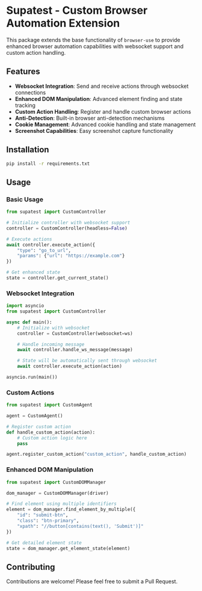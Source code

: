# Supatest - Custom Browser Automation Extension

This package extends the base functionality of `browser-use` to provide enhanced browser automation capabilities with websocket support and custom action handling.

## Features

- **Websocket Integration**: Send and receive actions through websocket connections
- **Enhanced DOM Manipulation**: Advanced element finding and state tracking
- **Custom Action Handling**: Register and handle custom browser actions
- **Anti-Detection**: Built-in browser anti-detection mechanisms
- **Cookie Management**: Advanced cookie handling and state management
- **Screenshot Capabilities**: Easy screenshot capture functionality

## Installation

```bash
pip install -r requirements.txt
```

## Usage

### Basic Usage

```python
from supatest import CustomController

# Initialize controller with websocket support
controller = CustomController(headless=False)

# Execute actions
await controller.execute_action({
    "type": "go_to_url",
    "params": {"url": "https://example.com"}
})

# Get enhanced state
state = controller.get_current_state()
```

### Websocket Integration

```python
import asyncio
from supatest import CustomController

async def main():
    # Initialize with websocket
    controller = CustomController(websocket=ws)

    # Handle incoming message
    await controller.handle_ws_message(message)

    # State will be automatically sent through websocket
    await controller.execute_action(action)

asyncio.run(main())
```

### Custom Actions

```python
from supatest import CustomAgent

agent = CustomAgent()

# Register custom action
def handle_custom_action(action):
    # Custom action logic here
    pass

agent.register_custom_action("custom_action", handle_custom_action)
```

### Enhanced DOM Manipulation

```python
from supatest import CustomDOMManager

dom_manager = CustomDOMManager(driver)

# Find element using multiple identifiers
element = dom_manager.find_element_by_multiple({
    "id": "submit-btn",
    "class": "btn-primary",
    "xpath": "//button[contains(text(), 'Submit')]"
})

# Get detailed element state
state = dom_manager.get_element_state(element)
```

## Contributing

Contributions are welcome! Please feel free to submit a Pull Request.
